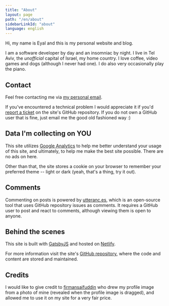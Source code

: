 ```yaml
---
title: "About"
layout: page
path: "/en/about"
sidebarLinkId: "about"
language: english
---
```


Hi, my name is Eyal and this is my personal website and blog.

I am a software developer by day and an insomniac by night.
I live in Tel Aviv, the *unofficial* capital of Israel, my home country.
I love coffee, video games and dogs (although I never had one).
I do also very occasionally play the piano.

## Contact

Feel free contacting me via [my personal email](mailto:eyalroth1@gmail.com).

If you've encountered a technical problem I would appreciate it if you'd [report a ticket](https://github.com/eyalroth/blog-gatsby/issues/new/choose) on the site's GitHub repository.
If you do not own a GitHub user that is fine, just email me the good old fashioned way :)

## Data I'm collecting on YOU

This site utilizes [Google Analytics](https://en.wikipedia.org/wiki/Google_Analytics)
to help me better understand your usage of this site, and ultimately,
to help me make the best site possible.
There are no ads on here.

Other than that, the site stores a cookie on your browser to remember your preferred theme -- light or dark (yeah, that's a thing, try it out).

## Comments

Commenting on posts is powered by [utteranc.es](https://utteranc.es/),
which is an open-source tool that uses GitHub repository issues as comments.
It requires a GitHub user to post and react to comments,
although viewing them is open to anyone.

## Behind the scenes

This site is built with [GatsbyJS](https://github.com/gatsbyjs/gatsby)
and hosted on [Netlify](https://www.netlify.com/).

For more information visit the site's [GitHub repository](https://github.com/eyalroth/blog-gatsby),
where the code and content are stored and maintained.

## Credits

I would like to give credit to [firmansaifuddin](https://www.fiverr.com/firmansaifuddin)
who drew my profile image from a photo of mine (revealed when the profile image is dragged),
and allowed me to use it on my site for a very fair price.